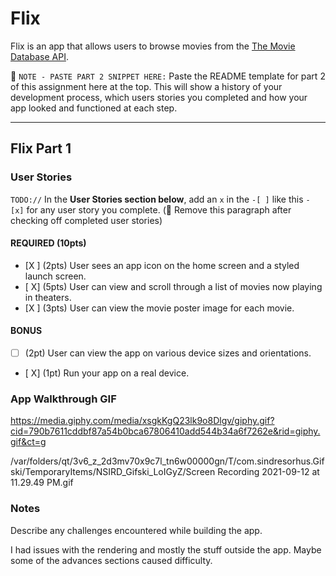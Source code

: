 # Flix

Flix is an app that allows users to browse movies from the [The Movie Database API](http://docs.themoviedb.apiary.io/#).

📝 `NOTE - PASTE PART 2 SNIPPET HERE:` Paste the README template for part 2 of this assignment here at the top. This will show a history of your development process, which users stories you completed and how your app looked and functioned at each step.

---

## Flix Part 1

### User Stories
`TODO://` In the **User Stories section below**, add an `x` in the `-[ ]` like this `- [x]` for any user story you complete. (🚫 Remove this paragraph after checking off completed user stories)

#### REQUIRED (10pts)
- [X ] (2pts) User sees an app icon on the home screen and a styled launch screen.
- [ X] (5pts) User can view and scroll through a list of movies now playing in theaters.
- [X ] (3pts) User can view the movie poster image for each movie.

#### BONUS
- [ ] (2pt) User can view the app on various device sizes and orientations.
- [ X] (1pt) Run your app on a real device.

### App Walkthrough GIF
https://media.giphy.com/media/xsgkKgQ23lk9o8Dlgv/giphy.gif?cid=790b7611cddbf87a54b0bca67806410add544b34a6f7262e&rid=giphy.gif&ct=g

/var/folders/qt/3v6_z_2d3mv70x9c7l_tn6w00000gn/T/com.sindresorhus.Gifski/TemporaryItems/NSIRD_Gifski_LoIGyZ/Screen Recording 2021-09-12 at 11.29.49 PM.gif
### Notes
Describe any challenges encountered while building the app.
 
 I had issues with the rendering and mostly the stuff outside the app. Maybe some of the advances sections caused difficulty.

